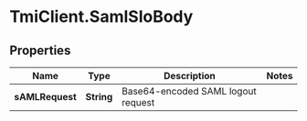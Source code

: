 # TmiClient.SamlSloBody

## Properties
Name | Type | Description | Notes
------------ | ------------- | ------------- | -------------
**sAMLRequest** | **String** | Base64-encoded SAML logout request | 
